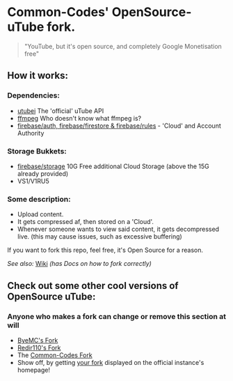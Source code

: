 # Common-Codes' OpenSource-uTube fork.
> "YouTube, but it's open source, and completely Google Monetisation free"

## How it works:
### Dependencies:
- [utubei](https://Common-Codes.github.io/utubei) The 'official' uTube API
- [ffmpeg](https://ffmpeg.org) Who doesn't know what ffmpeg is?
- [firebase/auth, firebase/firestore & firebase/rules](https://firebase.google.com) - 'Cloud' and Account Authority

### Storage Bukkets:
- [firebase/storage](https://firebase.google.com) 10G Free additional Cloud Storage (above the 15G already provided)
- VS1/V1RU5

### Some description:
- Upload content.
- It gets compressed af, then stored on a 'Cloud'.
- Whenever someone wants to view said content, it gets decompressed live.
(this may cause issues, such as excessive buffering)


If you want to fork this repo, feel free, it's Open Source for a reason.

_See also:_ [Wiki](https://github.com/CKStudios2018/OpenSource-uTube/wiki) _(has Docs on how to fork correctly)_

## Check out some other cool versions of OpenSource uTube:
### Anyone who makes a fork can change or remove this section at will
- [ByeMC's Fork](https://github.com/ByeMC/OpenSource-uTube/)
- [Redir110's Fork](https://github.com/redir110/OpenSource-uTube/)
- The [Common-Codes Fork](https://github.com/Common-Codes/OpenSource-uTube/)
- Show off, by getting [your fork](https://github.com/CKStudios2018/OpenSource-uTube/discussions/7) displayed on the official instance's homepage!

